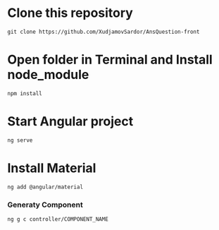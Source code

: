 # Clone this repository
```
git clone https://github.com/XudjamovSardor/AnsQuestion-front
```

# Open folder in Terminal and Install node_module
```
npm install
```

# Start Angular project
```
ng serve
```

# Install Material 
```
ng add @angular/material
```

### Generaty Component
```
ng g c controller/COMPONENT_NAME
```
